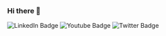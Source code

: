 ### Hi there 👋
<div id="header" align="center">
  <https://i.pinimg.com/originals/0a/f2/c9/0af2c9dcb15d558c3695608bcc8c68ae.gif>
</div>

<div id="badges">
  
<img src="https://img.shields.io/badge/LinkedIn-blue?style=for-the-badge&logo=linkedin&logoColor=white" alt="LinkedIn Badge"/>

  <img src="https://img.shields.io/badge/YouTube-red?style=for-the-badge&logo=youtube&logoColor=white" alt="Youtube Badge"/>
  <img src="https://img.shields.io/badge/Twitter-blue?style=for-the-badge&logo=twitter&logoColor=white" alt="Twitter Badge"/>
</div>

<!--
**monheritier/monheritier** is a ✨ _special_ ✨ repository because its `README.md` (this file) appears on your GitHub profile.

Here are some ideas to get you started:

- 🔭 I’m currently working on ...
- 🌱 I’m currently learning ...
- 👯 I’m looking to collaborate on ...
- 🤔 I’m looking for help with ...
- 💬 Ask me about ...
- 📫 How to reach me: ...
- 😄 Pronouns: ...
- ⚡ Fun fact: ...
-->

